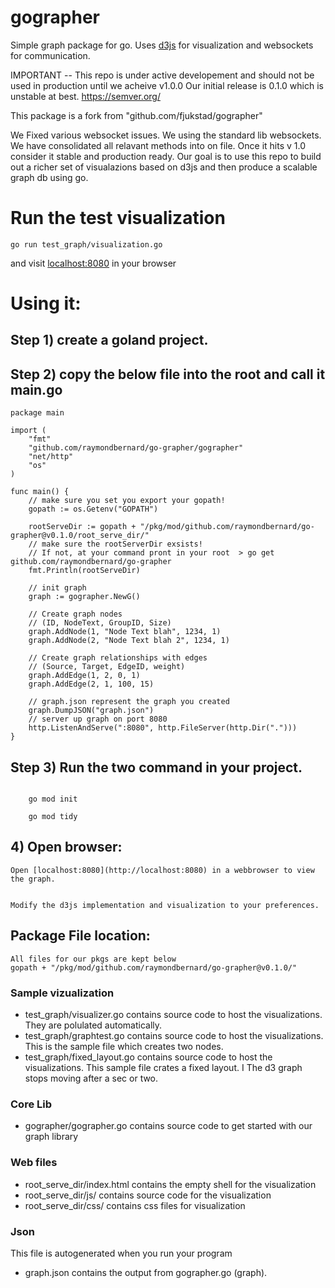 # gographer
Simple graph package for go. Uses [d3js](https://github.com/mbostock/d3) for visualization and websockets for communication. 

IMPORTANT -- This repo is under active developement and should not be used in production until we acheive v1.0.0 
Our initial release is 0.1.0 which is unstable at best. 
https://semver.org/


This package is a fork from "github.com/fjukstad/gographer"


We Fixed various websocket issues. We using the standard lib websockets. 
We have consolidated all relavant methods into on file.
Once it hits v 1.0 consider it stable and production ready. Our goal is to use this repo to build out a richer set of visualazions based on d3js and then produce a scalable graph db using go. 

# Run the test visualization

    go run test_graph/visualization.go
    
and visit [localhost:8080](http://localhost:8080) in your browser 

# Using it:
## Step 1) create a goland project.
## Step 2) copy the below file into the root and call it main.go

```golang:
package main

import (
	"fmt"
	"github.com/raymondbernard/go-grapher/gographer"
	"net/http"
	"os"
)

func main() {
	// make sure you set you export your gopath!
	gopath := os.Getenv("GOPATH")

	rootServeDir := gopath + "/pkg/mod/github.com/raymondbernard/go-grapher@v0.1.0/root_serve_dir/"
	// make sure the rootServerDir exsists!
	// If not, at your command pront in your root  > go get github.com/raymondbernard/go-grapher
	fmt.Println(rootServeDir)

	// init graph
	graph := gographer.NewG()

	// Create graph nodes
	// (ID, NodeText, GroupID, Size)
	graph.AddNode(1, "Node Text blah", 1234, 1)
	graph.AddNode(2, "Node Text blah 2", 1234, 1)

	// Create graph relationships with edges
	// (Source, Target, EdgeID, weight)
	graph.AddEdge(1, 2, 0, 1)
	graph.AddEdge(2, 1, 100, 15)

	// graph.json represent the graph you created
	graph.DumpJSON("graph.json")
	// server up graph on port 8080
	http.ListenAndServe(":8080", http.FileServer(http.Dir(".")))
}

```

## Step 3) Run the two command in your project.

```cmd:

    go mod init 

    go mod tidy

```


## 4) Open browser: 

    Open [localhost:8080](http://localhost:8080) in a webbrowser to view the graph.


    Modify the d3js implementation and visualization to your preferences.


## Package File location: 
    All files for our pkgs are kept below
    gopath + "/pkg/mod/github.com/raymondbernard/go-grapher@v0.1.0/"


### Sample vizualization 

- test_graph/visualizer.go contains source code to host the visualizations.  They are polulated automatically.
- test_graph/graphtest.go  contains source code to host the visualizations. This is the sample file which creates two nodes.
- test_graph/fixed_layout.go  contains source code to host the visualizations. This sample file crates a fixed layout.  I
The d3 graph stops moving after a sec or two. 


### Core Lib

- gographer/gographer.go  contains source code to get started with our graph library

### Web files 
- root_serve_dir/index.html contains the empty shell for the visualization
- root_serve_dir/js/ contains source code for the visualization
- root_serve_dir/css/ contains css files for visualization

### Json
This file is autogenerated when you run your program
- graph.json contains the output from gographer.go (graph).
